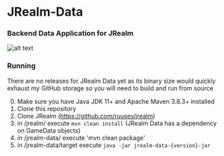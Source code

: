 # JRealm-Data
### Backend Data Application for JRealm 
![alt text](https://i.imgur.com/E4MiMd5.jpg) </br>

### Running

There are no releases for JRealm Data yet as its binary size would quickly exhaust my GitHub storage so you will
need to build and run from source

0) Make sure you have Java JDK 11+ and Apache Maven 3.8.3+ installed
1) Clone this repository
2) Clone JRealm (https://github.com/ruusey/jrealm)
3) in /jrealm/ execute `mvn clean install` (JRealm Data has a dependency on GameData objects)
4) in /jrealm-data/ execute 'mvn clean package'
5) in /jrealm-data/target execute `java -jar jrealm-data-{version}-jar`
